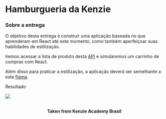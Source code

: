 <h1>Hamburgueria da Kenzie</n1>

<h3>Sobre a entrega</h3>
O objetivo desta entrega é construir uma aplicação baseada no que aprenderam em React até este momento, como também aperfeiçoar suas habilidades de estilização.

Iremos acessar a lista de produto desta <a href="https://hamburgueria-kenzie-json-serve.herokuapp.com/products">API</a> e simularemos um carrinho de compras com React.

Além disso para praticar a estilização, a aplicação deverá ser semelhante a este <a href="https://www.figma.com/file/Nx4WZEFXnHzeFsxRaw8y18/1B07---Entrega---Hamburgueria-da-Kenzie?node-id=0%3A1">figma</a>.

Resultado

<img src="https://media.graphassets.com/3VAFZp4ATGiOCluOZdlr"/>
<br>
<br>

<p align="center"><b>Taken from Kenzie Academy Brasil</b></p>

